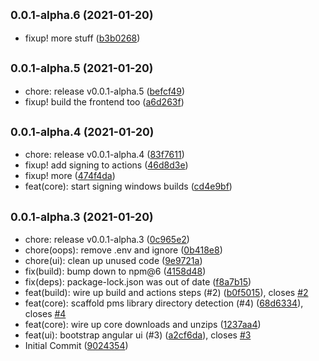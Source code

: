 ## <small>0.0.1-alpha.6 (2021-01-20)</small>

* fixup! more stuff ([b3b0268](https://github.com/vanstinator/project-xenomorph/commit/b3b0268))



## <small>0.0.1-alpha.5 (2021-01-20)</small>

* chore: release v0.0.1-alpha.5 ([befcf49](https://github.com/vanstinator/project-xenomorph/commit/befcf49))
* fixup! build the frontend too ([a6d263f](https://github.com/vanstinator/project-xenomorph/commit/a6d263f))



## <small>0.0.1-alpha.4 (2021-01-20)</small>

* chore: release v0.0.1-alpha.4 ([83f7611](https://github.com/vanstinator/project-xenomorph/commit/83f7611))
* fixup! add signing to actions ([46d8d3e](https://github.com/vanstinator/project-xenomorph/commit/46d8d3e))
* fixup! more ([474f4da](https://github.com/vanstinator/project-xenomorph/commit/474f4da))
* feat(core): start signing windows builds ([cd4e9bf](https://github.com/vanstinator/project-xenomorph/commit/cd4e9bf))



## <small>0.0.1-alpha.3 (2021-01-20)</small>

* chore: release v0.0.1-alpha.3 ([0c965e2](https://github.com/vanstinator/project-xenomorph/commit/0c965e2))
* chore(oops): remove .env and ignore ([0b418e8](https://github.com/vanstinator/project-xenomorph/commit/0b418e8))
* chore(ui): clean up unused code ([9e9721a](https://github.com/vanstinator/project-xenomorph/commit/9e9721a))
* fix(build): bump down to npm@6 ([4158d48](https://github.com/vanstinator/project-xenomorph/commit/4158d48))
* fix(deps): package-lock.json was out of date ([f8a7b15](https://github.com/vanstinator/project-xenomorph/commit/f8a7b15))
* feat(build): wire up build and actions steps (#2) ([b0f5015](https://github.com/vanstinator/project-xenomorph/commit/b0f5015)), closes [#2](https://github.com/vanstinator/project-xenomorph/issues/2)
* feat(core): scaffold pms library directory detection (#4) ([68d6334](https://github.com/vanstinator/project-xenomorph/commit/68d6334)), closes [#4](https://github.com/vanstinator/project-xenomorph/issues/4)
* feat(core): wire up core downloads and unzips ([1237aa4](https://github.com/vanstinator/project-xenomorph/commit/1237aa4))
* feat(ui): bootstrap angular ui (#3) ([a2cf6da](https://github.com/vanstinator/project-xenomorph/commit/a2cf6da)), closes [#3](https://github.com/vanstinator/project-xenomorph/issues/3)
* Initial Commit ([9024354](https://github.com/vanstinator/project-xenomorph/commit/9024354))



